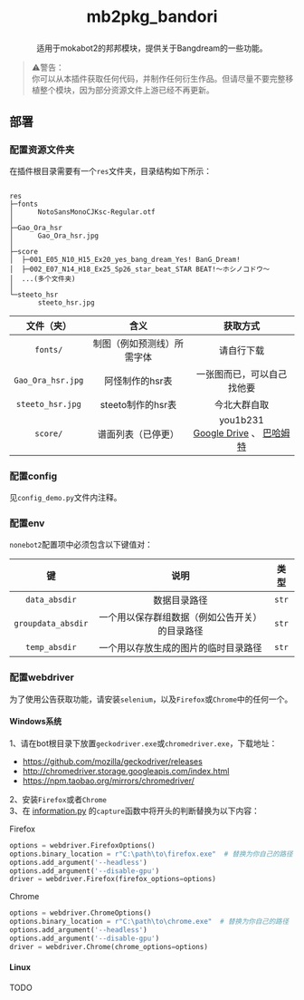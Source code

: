 # <p align="center">mb2pkg_bandori
<p align="center">适用于mokabot2的邦邦模块，提供关于Bangdream的一些功能。

 > ⚠警告：<br>
 你可以从本插件获取任何代码，并制作任何衍生作品。但请尽量不要完整移植整个模块，因为部分资源文件上游已经不再更新。

## 部署

### 配置资源文件夹

在插件根目录需要有一个`res`文件夹，目录结构如下所示：
```

res
├─fonts
│      NotoSansMonoCJKsc-Regular.otf
│
├─Gao_Ora_hsr
│      Gao_Ora_hsr.jpg
│
├─score
│  ├─001_E05_N10_H15_Ex20_yes_bang_dream_Yes! BanG_Dream!
│  ├─002_E07_N14_H18_Ex25_Sp26_star_beat_STAR BEAT!〜ホシノコドウ〜
│  ...(多个文件夹)
│
└─steeto_hsr
       steeto_hsr.jpg
```

|文件（夹）|含义|获取方式|
|:---:|:---:|:---:|
|`fonts/`|制图（例如预测线）所需字体|请自行下载|
|`Gao_Ora_hsr.jpg`|阿怪制作的hsr表|一张图而已，可以自己找他要|
|`steeto_hsr.jpg`|steeto制作的hsr表|今北大群自取|
|`score/`|谱面列表（已停更）|you1b231 <br> [Google Drive](https://drive.google.com/open?id=0B6wavUzo8w7mVG5RemhVZTQ4YjQ) 、 [巴哈姆特](https://forum.gamer.com.tw/C.php?bsn=31877&snA=635)|

### 配置config

见`config_demo.py`文件内注释。

### 配置env

`nonebot2`配置项中必须包含以下键值对：

|键|说明|类型|
|:---:|:---:|:---:|
|`data_absdir`|数据目录路径|`str`|
|`groupdata_absdir`|一个用以保存群组数据（例如公告开关）的目录路径|`str`|
|`temp_absdir`|一个用以存放生成的图片的临时目录路径|`str`|

### 配置webdriver

为了使用公告获取功能，请安装`selenium`，以及`Firefox`或`Chrome`中的任何一个。

#### Windows系统

1、请在bot根目录下放置`geckodriver.exe`或`chromedriver.exe`，下载地址：

 - https://github.com/mozilla/geckodriver/releases
 - http://chromedriver.storage.googleapis.com/index.html
 - https://npm.taobao.org/mirrors/chromedriver/

2、安装`Firefox`或者`Chrome` <br>
3、在 [information.py](information.py) 的`capture`函数中将开头的判断替换为以下内容： 

Firefox
```python
options = webdriver.FirefoxOptions()
options.binary_location = r"C:\path\to\firefox.exe"  # 替换为你自己的路径
options.add_argument('--headless')
options.add_argument('--disable-gpu')
driver = webdriver.Firefox(firefox_options=options)
```
Chrome
```python
options = webdriver.ChromeOptions()
options.binary_location = r"C:\path\to\chrome.exe"  # 替换为你自己的路径
options.add_argument('--headless')
options.add_argument('--disable-gpu')
driver = webdriver.Chrome(chrome_options=options)
```

#### Linux

TODO
